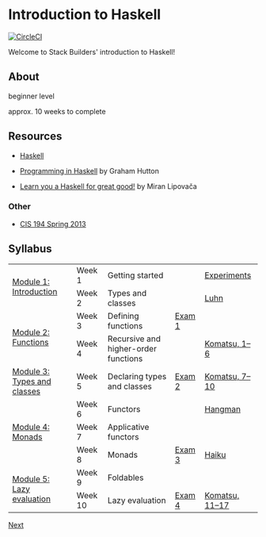# Introduction to Haskell

[![CircleCI][2]][1]

[1]: https://circleci.com/gh/stackbuilders/intro-to-haskell
[2]: https://circleci.com/gh/stackbuilders/intro-to-haskell.svg?style=shield&circle-token=d2d38df7299afbee3dd683e6f47f9b3afad4c51c

Welcome to Stack Builders' introduction to Haskell!

## About

beginner level

approx. 10 weeks to complete

## Resources

- [Haskell](https://www.haskell.org/)

- [Programming in Haskell](https://www.cs.nott.ac.uk/~pszgmh/pih.html) by Graham Hutton
- [Learn you a Haskell for great good!](http://learnyouahaskell.com) by Miran Lipovača

### Other

- [CIS 194 Spring 2013](https://www.cis.upenn.edu/~cis194/spring13/)

## Syllabus

<table>
  <tbody>
    <tr>
      <td rowSpan=2><a href="/modules/01.md">Module 1: Introduction</a></td>
      <td>Week 1</td>
      <td>Getting started</td>
      <td></td>
      <td><a href="/experiments/README.md">Experiments</a></td>
    </tr>
    <tr>
      <td>Week 2</td>
      <td>Types and classes</td>
      <td></td>
      <td><a href="/luhn/README.md">Luhn</a></td>
    </tr>
    <tr>
      <td rowSpan=2><a href="/modules/02.md">Module 2: Functions</a></td>
      <td>Week 3</td>
      <td>Defining functions</td>
      <td><a href="/exams/01.md">Exam 1</a></td>
      <td></td>
    </tr>
    <tr>
      <td>Week 4</td>
      <td>Recursive and higher-order functions</td>
      <td></td>
      <td><a href="/komatsu/README.md">Komatsu, 1–6</a></td>
    </tr>
    <tr>
      <td><a href="/modules/03.md">Module 3: Types and classes</a></td>
      <td>Week 5</td>
      <td>Declaring types and classes</td>
      <td><a href="/exams/02.md">Exam 2</a></td>
      <td><a href="/komatsu/README.md">Komatsu, 7–10</a></td>
    </tr>
    <tr>
      <td rowSpan=3><a href="/modules/04.md">Module 4: Monads</a></td>
      <td>Week 6</td>
      <td>Functors</td>
      <td></td>
      <td><a href="/hangman/README.md">Hangman</a></td>
    </tr>
    <tr>
      <td>Week 7</td>
      <td>Applicative functors</td>
      <td></td>
      <td></td>
    </tr>
    <tr>
      <td>Week 8</td>
      <td>Monads</td>
      <td><a href="/exams/03.md">Exam 3</a></td>
      <td><a href="/haiku/README.md">Haiku</a></td>
    </tr>
    <tr>
      <td rowSpan=2><a href="/modules/05.md">Module 5: Lazy evaluation</a></td>
      <td>Week 9</td>
      <td>Foldables</td>
      <td></td>
      <td></td>
    </tr>
    <tr>
      <td>Week 10</td>
      <td>Lazy evaluation</td>
      <td><a href="/exams/04.md">Exam 4</a></td>
      <td><a href="/komatsu/README.md">Komatsu, 11–17</a></td>
    </tr>
  </tbody>
</table>

[Next](/modules/01.md)
